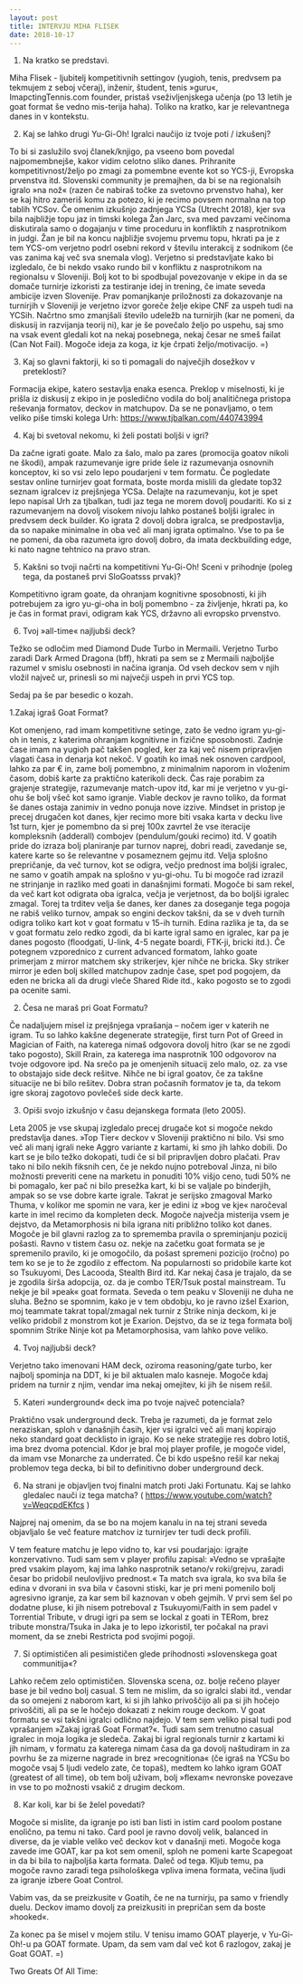 ```yaml
---
layout: post
title: INTERVJU MIHA FLISEK
date: 2018-10-17
---
```

1. Na kratko se predstavi.

Miha Flisek - ljubitelj kompetitivnih settingov (yugioh, tenis, predvsem pa tekmujem z seboj včeraj), inženir, študent, tenis »guru«, ImapctingTennis.com founder, pristaš vseživljenjskega učenja (po 13 letih je goat format še vedno mis-terija haha). Toliko na kratko, kar je relevantnega danes in v kontekstu.

2. Kaj se lahko drugi Yu-Gi-Oh! Igralci naučijo iz tvoje poti / izkušenj?

To bi si zaslužilo svoj članek/knjigo, pa vseeno bom povedal najpomembnejše, kakor vidim celotno sliko danes. Prihranite kompetitivnost/željo po zmagi za pomembne evente kot so YCS-ji, Evropska prvenstva itd. Slovenski community je premajhen, da bi se na regionalsih igralo »na nož« (razen če nabiraš točke za svetovno prvenstvo haha), ker se kaj hitro zameriš komu za potezo, ki je recimo povsem normalna na top tablih YCSov. Če omenim izkušnjo zadnjega YCSa (Utrecht 2018), kjer sva bila najbližje topu jaz in timski kolega Žan Jarc, sva med pavzami večinoma diskutirala samo o dogajanju v time proceduru in konfliktih z nasprotnikom in judgi. Žan je bil na koncu najbližje svojemu prvemu topu, hkrati pa je z tem YCS-om verjetno podrl osebni rekord v številu interakcij z sodnikom (če vas zanima kaj več sva snemala vlog). Verjetno si predstavljate kako bi izgledalo, če bi nekdo vsako rundo bil v konfliktu z nasprotnikom na regionalsu v Sloveniji. Bolj kot to bi spodbujal povezovanje v ekipe in da se domače turnirje izkoristi za testiranje idej in trening, če imate seveda ambicije izven Slovenije. Prav pomanjkanje priložnosti za dokazovanje na turnirjih v Sloveniji je verjetno izvor goreče želje ekipe CNF za uspeh tudi na YCSih. Načrtno smo zmanjšali število udeležb na turnirjih (kar ne pomeni, da diskusij in razvijanja teorij ni), kar je še povečalo željo po uspehu, saj smo na vsak event gledali kot na nekaj posebnega, nekaj česar ne smeš failat (Can Not Fail). Mogoče ideja za koga, iz kje črpati željo/motivacijo. =)

3. Kaj so glavni faktorji, ki so ti pomagali do največjih dosežkov v preteklosti?

Formacija ekipe, katero sestavlja enaka esenca. Preklop v miselnosti, ki je prišla iz diskusij z ekipo in je posledično vodila do bolj analitičnega pristopa reševanja formatov, deckov in matchupov. Da se ne ponavljamo, o tem veliko piše timski kolega Urh: https://www.tjbalkan.com/440743994

4. Kaj bi svetoval nekomu, ki želi postati boljši v igri?

Da začne igrati goate. Malo za šalo, malo pa zares (promocija goatov nikoli ne škodi), ampak razumevanje igre pride šele iz razumevanja osnovnih konceptov, ki so vsi zelo lepo poudarjeni v tem formatu. Če pogledate sestav online turnirjev goat formata, boste morda mislili da gledate top32 seznam igralcev iz prejšnjega YCSa. Delajte na razumevanju, kot je spet lepo napisal Urh za tjbalkan, tudi jaz tega ne morem dovolj poudariti. Ko si z razumevanjem na dovolj visokem nivoju lahko postaneš boljši igralec in predvsem deck builder. Ko igrata 2 dovolj dobra igralca, se predpostavlja, da so napake minimalne in oba več ali manj igrata optimalno. Vse to pa še ne pomeni, da oba razumeta igro dovolj dobro, da imata deckbuilding edge, ki nato nagne tehtnico na pravo stran.

5. Kakšni so tvoji načrti na kompetitivni Yu-Gi-Oh! Sceni v prihodnje (poleg tega, da postaneš prvi SloGoatsss prvak)?

Kompetitivno igram goate, da ohranjam kognitivne sposobnosti, ki jih potrebujem za igro yu-gi-oha in bolj pomembno - za življenje, hkrati pa, ko je čas in format pravi, odigram kak YCS, državno ali evropsko prvenstvo.

6. Tvoj »all-time« najljubši deck?

Težko se odločim med Diamond Dude Turbo in Mermaili. Verjetno Turbo zaradi Dark Armed Dragona (bff), hkrati pa sem se z Mermaili najboljše razumel v smislu osebnosti in načina igranja. Od vseh deckov sem v njih vložil največ ur, prinesli so mi največji uspeh in prvi YCS top.

Sedaj pa še par besedic o kozah.

1.Zakaj igraš Goat Format?

Kot omenjeno, rad imam kompetitivne setinge, zato še vedno igram yu-gi-oh in tenis, z katerima ohranjam kognitivne in fizične sposobnosti. Zadnje čase imam na yugioh pač takšen pogled, ker za kaj več nisem pripravljen vlagati časa in denarja kot nekoč. V goatih ko imaš nek osnoven cardpool, lahko za par € in, zame bolj pomembno, z minimalnim naporom in vloženim časom, dobiš karte za praktično katerikoli deck. Čas raje porabim za grajenje strategije, razumevanje match-upov itd, kar mi je verjetno v yu-gi-ohu še bolj všeč kot samo igranje. Viable deckov je ravno toliko, da format še danes ostaja zanimiv in vedno ponuja nove izzive. Mindset in pristop je precej drugačen kot danes, kjer recimo more biti vsaka karta v decku live 1st turn, kjer je pomembno da si prej 100x zavrtel že vse iteracije kompleksnih (adderall) combojev (pendulum/gouki recimo) itd. V goatih pride do izraza bolj planiranje par turnov naprej, dobri readi, zavedanje se, katere karte so še relevantne v posameznem gejmu itd. Velja splošno prepričanje, da več turnov, kot se odigra, večjo prednost ima boljši igralec, ne samo v goatih ampak na splošno v yu-gi-ohu. Tu bi mogoče rad izrazil ne strinjanje in razliko med goati in današnjimi formati. Mogoče bi sam rekel, da več kart kot odigrata oba igralca, večja je verjetnost, da bo boljši igralec zmagal. Torej ta trditev velja še danes, ker danes za doseganje tega pogoja ne rabiš veliko turnov, ampak so engini deckov takšni, da se v dveh turnih odigra toliko kart kot v goat formatu v 15-ih turnih. Edina razlika je ta, da se v goat formatu zelo redko zgodi, da bi karte igral samo en igralec, kar pa je danes pogosto (floodgati, U-link, 4-5 negate boardi, FTK-ji, bricki itd.). Če potegnem vzporednico z current advanced formatom, lahko goate primerjam z mirror matchem sky strikerjev, kjer nihče ne bricka. Sky striker mirror je eden bolj skilled matchupov zadnje čase, spet pod pogojem, da eden ne bricka ali da drugi vleče Shared Ride itd., kako pogosto se to zgodi pa ocenite sami.

2. Česa ne maraš pri Goat Formatu?

Če nadaljujem misel iz prejšnjega vprašanja – nočem iger v katerih ne igram. Tu so lahko kakšne degenerate strategije, first turn Pot of Greed in Magician of Faith, na katerega nimaš odgovora dovolj hitro (kar se ne zgodi tako pogosto), Skill Rrain, za katerega ima nasprotnik 100 odgovorov na tvoje odgovore ipd. Na srečo pa je omenjenih situacij zelo malo, oz. za vse to obstajajo side deck rešitve. Nihče ne bi igral goatov, če za takšne situacije ne bi bilo rešitev. Dobra stran počasnih formatov je ta, da tekom igre skoraj zagotovo povlečeš side deck karte.

3. Opiši svojo izkušnjo v času dejanskega formata (leto 2005).

Leta 2005 je vse skupaj izgledalo precej drugače kot si mogoče nekdo predstavlja danes. »Top Tier« deckov v Sloveniji praktično ni bilo. Vsi smo več ali manj igrali neke Aggro variante z kartami, ki smo jih lahko dobili. Do kart se je bilo težko dokopati, tudi če si bil pripravljen dobro plačati. Prav tako ni bilo nekih fiksnih cen, če je nekdo nujno potreboval Jinza, ni bilo možnosti preveriti cene na marketu in ponuditi 10% višjo ceno, tudi 50% ne bi pomagalo, ker pač ni bilo presežka kart, ki bi se valjale po binderjih, ampak so se vse dobre karte igrale. Takrat je serijsko zmagoval Marko Thuma, v kolikor me spomin ne vara, ker je edini iz »bog ve kje« naročeval karte in imel recimo da kompleten deck. Mogoče največja misterija vsem je dejstvo, da Metamorphosis ni bila igrana niti približno toliko kot danes. Mogoče je bil glavni razlog za to sprememba pravila o spreminjanju pozicij pošasti. Ravno v tistem času oz. nekje na začetku goat formata se je spremenilo pravilo, ki je omogočilo, da pošast spremeni pozicijo (ročno) po tem ko se je to že zgodilo z effectom. Na popularnosti so pridobile karte kot so Tsukuyomi, Des Lacooda, Stealth Bird itd. Kar nekaj časa je trajalo, da se je zgodila širša adopcija, oz. da je combo TER/Tsuk postal mainstream. Tu nekje je bil »peak« goat formata. Seveda o tem peaku v Sloveniji ne duha ne sluha. Bežno se spomnim, kako je v tem obdobju, ko je ravno izšel Exarion, moj teammate takrat topal/zmagal nek turnir z Strike ninja deckom, ki je veliko pridobil z monstrom kot je Exarion. Dejstvo, da se iz tega formata bolj spomnim Strike Ninje kot pa Metamorphosisa, vam lahko pove veliko.

4. Tvoj najljubši deck?

Verjetno tako imenovani HAM deck, oziroma reasoning/gate turbo, ker najbolj spominja na DDT, ki je bil aktualen malo kasneje. Mogoče kdaj pridem na turnir z njim, vendar ima nekaj omejitev, ki jih še nisem rešil.

5. Kateri »underground« deck ima po tvoje največ potenciala?

Praktično vsak underground deck. Treba je razumeti, da je format zelo neraziskan, sploh v današnjih časih, kjer vsi igralci več ali manj kopirajo neko standard goat decklisto in igrajo. Ko se neke strategije res dobro lotiš, ima brez dvoma potencial. Kdor je bral moj player profile, je mogoče videl, da imam vse Monarche za underrated. Če bi kdo uspešno rešil kar nekaj problemov tega decka, bi bil to definitivno dober underground deck.

6. Na strani je objavljen tvoj finalni match proti Jaki Fortunatu. Kaj se lahko gledalec nauči iz tega matcha? ( https://www.youtube.com/watch?v=WeqcpdEKfcs )

Najprej naj omenim, da se bo na mojem kanalu in na tej strani seveda objavljalo še več feature matchov iz turnirjev ter tudi deck profili.

V tem feature matchu je lepo vidno to, kar vsi poudarjajo: igrajte konzervativno. Tudi sam sem v player profilu zapisal: »Vedno se vprašajte pred vsakim playom, kaj ima lahko nasprotnik setano/v roki/grejvu, zaradi česar bo pridobil neulovljivo prednost.« Ta match sva igrala, ko sva bila še edina v dvorani in sva bila v časovni stiski, kar je pri meni pomenilo bolj agresivno igranje, za kar sem bil kaznovan v obeh gejmih. V prvi sem šel po dodatne pluse, ki jih nisem potreboval z Tsukuyomi/Faith in sem padel v Torrential Tribute, v drugi igri pa sem se lockal z goati in TERom, brez tribute monstra/Tsuka in Jaka je to lepo izkoristil, ter počakal na pravi moment, da se znebi Restricta pod svojimi pogoji.

7. Si optimističen ali pesimističen glede prihodnosti »slovenskega goat communitija«?

Lahko rečem zelo optimističen. Slovenska scena, oz. bolje rečeno player base je bil vedno bolj casual. S tem ne mislim, da so igralci slabi itd., vendar da so omejeni z naborom kart, ki si jih lahko privoščijo ali pa si jih hočejo privoščiti, ali pa se le hočejo dokazati z nekim rouge deckom. V goat formatu se vsi takšni igralci odlično najdejo. V tem sem veliko pisal tudi pod vprašanjem »Zakaj igraš Goat Format?«. Tudi sam sem trenutno casual igralec in moja logika je sledeča. Zakaj bi igral regionals turnir z kartami ki jih nimam, v formatu za katerega nimam časa da ga dovolj naštudiram in za povrhu še za mizerne nagrade in brez »recognitiona« (če igraš na YCSu bo mogoče vsaj 5 ljudi vedelo zate, če topaš), medtem ko lahko igram GOAT (greatest of all time), ob tem bolj uživam, bolj »flexam« nevronske povezave in vse to po možnosti vsakič z drugim deckom.

8. Kar koli, kar bi še želel povedati?

Mogoče si mislite, da igranje po isti ban listi in istim card poolom postane enolično, pa temu ni tako. Card pool je ravno dovolj velik, balanced in diverse, da je viable veliko več deckov kot v današnji meti. Mogoče koga zavede ime GOAT, kar pa kot sem omenil, sploh ne pomeni karte Scapegoat in da bi bila to najboljša karta formata. Daleč od tega. Kljub temu, pa mogoče ravno zaradi tega psihološkega vpliva imena formata, večina ljudi za igranje izbere Goat Control.

Vabim vas, da se preizkusite v Goatih, če ne na turnirju, pa samo v friendly duelu. Deckov imamo dovolj za preizkusiti in prepričan sem da boste »hooked«.

Za konec pa še misel v mojem stilu. V tenisu imamo GOAT playerje, v Yu-Gi-Oh!-u pa GOAT formate. Upam, da sem vam dal več kot 6 razlogov, zakaj je Goat GOAT. =)

Two Greats Of All Time:
